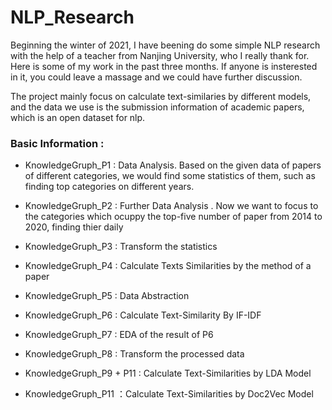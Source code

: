 # NLP_Research
Beginning the winter of 2021, I have beening do some simple NLP research with the help of a teacher from Nanjing University, who I really thank for. Here is some of my work in the past three months. If anyone is insterested in it, you could leave a massage and we could have further discussion.

The project mainly focus on calculate text-similaries by different models, and the data we use is the submission information of academic papers, which is an open dataset for nlp.

### Basic Information :
* KnowledgeGruph_P1 : Data Analysis. Based on the given data of papers of different categories, we would find some statistics of them, such as finding top categories on different years.

* KnowledgeGruph_P2 : Further Data Analysis . Now we want to focus to the categories which ocuppy the top-five number of paper from 2014 to 2020, finding thier daily  

* KnowledgeGruph_P3 : Transform the statistics

* KnowledgeGruph_P4 : Calculate Texts Similarities by the method of a paper 

* KnowledgeGruph_P5 : Data Abstraction

* KnowledgeGruph_P6 : Calculate Text-Similarity By IF-IDF

* KnowledgeGruph_P7 : EDA of the result of P6

* KnowledgeGruph_P8 : Transform the processed data

* KnowledgeGruph_P9 + P11 : Calculate Text-Similarities by LDA Model

* KnowledgeGruph_P11 ：Calculate Text-Similarities by Doc2Vec Model
